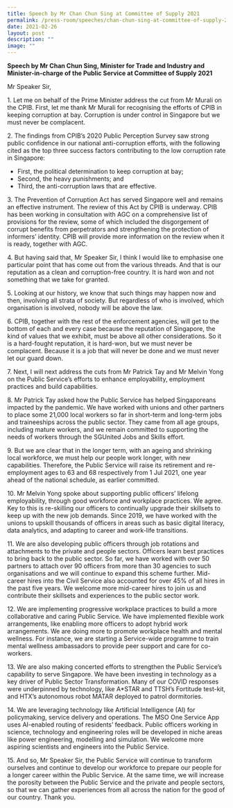 ```yaml
---
title: Speech by Mr Chan Chun Sing at Committee of Supply 2021
permalink: /press-room/speeches/chan-chun-sing-at-committee-of-supply-2021/
date: 2021-02-26
layout: post
description: ""
image: ""
---
```

**Speech by Mr Chan Chun Sing, Minister for Trade and Industry and Minister-in-charge of the Public Service at Committee of Supply 2021**

Mr Speaker Sir, 

1\. Let me on behalf of the Prime Minister address the cut from Mr Murali on the CPIB. First, let me thank Mr Murali for recognising the efforts of CPIB in keeping corruption at bay. Corruption is under control in Singapore but we must never be complacent. 

2\. The findings from CPIB’s 2020 Public Perception Survey saw strong public confidence in our national anti-corruption efforts, with the following cited as the top three success factors contributing to the low corruption rate in Singapore:

*   First, the political determination to keep corruption at bay;
*   Second, the heavy punishments; and
*   Third, the anti-corruption laws that are effective.

3\. The Prevention of Corruption Act has served Singapore well and remains an effective instrument. The review of this Act by CPIB is underway. CPIB has been working in consultation with AGC on a comprehensive list of provisions for the review, some of which included the disgorgement of corrupt benefits from perpetrators and strengthening the protection of informers’ identity. CPIB will provide more information on the review when it is ready, together with AGC. 

4\. But having said that, Mr Speaker Sir, I think I would like to emphasise one particular point that has come out from the various threads. And that is our reputation as a clean and corruption-free country. It is hard won and not something that we take for granted. 

5\. Looking at our history, we know that such things may happen now and then, involving all strata of society. But regardless of who is involved, which organisation is involved, nobody will be above the law. 

6\. CPIB, together with the rest of the enforcement agencies, will get to the bottom of each and every case because the reputation of Singapore, the kind of values that we exhibit, must be above all other considerations. So it is a hard-fought reputation, it is hard-won, but we must never be complacent. Because it is a job that will never be done and we must never let our guard down.

7\. Next, I will next address the cuts from Mr Patrick Tay and Mr Melvin Yong on the Public Service’s efforts to enhance employability, employment practices and build capabilities. 

8\. Mr Patrick Tay asked how the Public Service has helped Singaporeans impacted by the pandemic. We have worked with unions and other partners to place some 21,000 local workers so far in short-term and long-term jobs and traineeships across the public sector. They came from all age groups, including mature workers, and we remain committed to supporting the needs of workers through the SGUnited Jobs and Skills effort. 

9\. But we are clear that in the longer term, with an ageing and shrinking local workforce, we must help our people work longer, with new capabilities. Therefore, the Public Service will raise its retirement and re-employment ages to 63 and 68 respectively from 1 Jul 2021, one year ahead of the national schedule, as earlier committed. 

10\. Mr Melvin Yong spoke about supporting public officers’ lifelong employability, through good workforce and workplace practices. We agree. Key to this is re-skilling our officers to continually upgrade their skillsets to keep up with the new job demands. Since 2019, we have worked with the unions to upskill thousands of officers in areas such as basic digital literacy, data analytics, and adapting to career and work-life transitions. 

11\. We are also developing public officers through job rotations and attachments to the private and people sectors. Officers learn best practices to bring back to the public sector. So far, we have worked with over 50 partners to attach over 90 officers from more than 30 agencies to such organisations and we will continue to expand this scheme further. Mid-career hires into the Civil Service also accounted for over 45% of all hires in the past five years. We welcome more mid-career hires to join us and contribute their skillsets and experiences to the public sector work. 

12\. We are implementing progressive workplace practices to build a more collaborative and caring Public Service. We have implemented flexible work arrangements, like enabling more officers to adopt hybrid work arrangements. We are doing more to promote workplace health and mental wellness. For instance, we are starting a Service-wide programme to train mental wellness ambassadors to provide peer support and care for co-workers.

13\. We are also making concerted efforts to strengthen the Public Service’s capability to serve Singapore. We have been investing in technology as a key driver of Public Sector Transformation. Many of our COVID responses were underpinned by technology, like A\*STAR and TTSH’s Fortitude test-kit, and HTX’s autonomous robot MATAR deployed to patrol dormitories. 

14\. We are leveraging technology like Artificial Intelligence (AI) for policymaking, service delivery and operations. The MSO One Service App uses AI-enabled routing of residents’ feedback. Public officers working in science, technology and engineering roles will be developed in niche areas like power engineering, modelling and simulation. We welcome more aspiring scientists and engineers into the Public Service. 

15\. And so, Mr Speaker Sir, the Public Service will continue to transform ourselves and continue to develop our workforce to prepare our people for a longer career within the Public Service. At the same time, we will increase the porosity between the Public Service and the private and people sectors, so that we can gather experiences from all across the nation for the good of our country. Thank you.